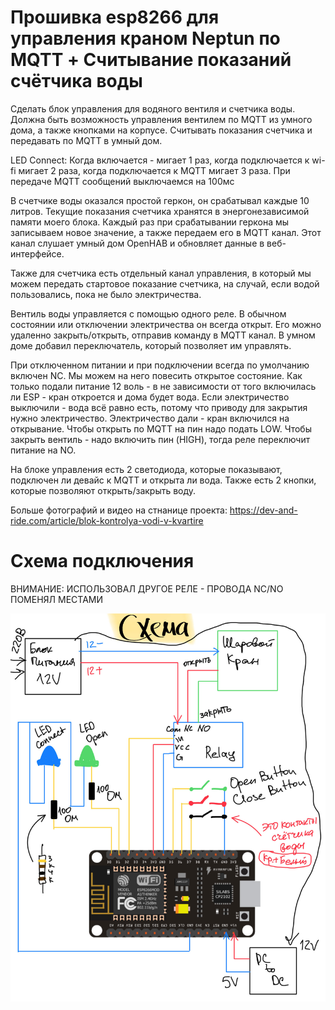 # Прошивка esp8266 для управления краном Neptun по MQTT + Считывание показаний счётчика воды

Сделать блок управления для водяного вентиля и счетчика воды. Должна быть возможность управления вентилем по MQTT из умного дома, а также кнопками на корпусе. Считывать показания счетчика и передавать по MQTT в умный дом.

LED Connect: Когда включается - мигает 1 раз, когда подключается к wi-fi мигает 2 раза, когда подключается к MQTT мигает 3 раза. При передаче MQTT сообщений выключаемся на 100мс

В счетчике воды оказался простой геркон, он срабатывал каждые 10 литров. Текущие показания счетчика хранятся в энергонезависимой памяти моего блока. Каждый раз при срабатывании геркона мы записываем новое значение, а также передаем его в MQTT канал. Этот канал слушает умный дом OpenHAB и обновляет данные в веб-интерфейсе.

Также для счетчика есть отдельный канал управления, в который мы можем передать стартовое показание счетчика, на случай, если водой пользовались, пока не было электричества.

Вентиль воды управляется с помощью одного реле. В обычном состоянии или отключении электричества он всегда открыт. Его можно удаленно закрыть/открыть, отправив команду в MQTT канал. В умном доме добавил переключатель, который позволяет им управлять.

При отключенном питании и при подключении всегда по умолчанию включен NC. Мы можем на него повесить открытое состояние. Как только подали питание 12 воль - в не зависимости от того включилась ли ESP - кран откроется и дома будет вода. Если электричество выключили - вода всё равно есть, потому что приводу для закрытия нужно электричество. Электричество дали - кран включился на открывание. Чтобы открыть по MQTT на пин надо подать LOW.
Чтобы закрыть вентиль - надо включить пин (HIGH), тогда реле переключит питание на NO.

На блоке управления есть 2 светодиода, которые показывают, подключен ли девайс к MQTT и открыта ли вода. Также есть 2 кнопки, которые позволяют открыть/закрыть воду.

Больше фотографий и видео на стнанице проекта: https://dev-and-ride.com/article/blok-kontrolya-vodi-v-kvartire

# Схема подключения

ВНИМАНИЕ: ИСПОЛЬЗОВАЛ ДРУГОЕ РЕЛЕ - ПРОВОДА NC/NO ПОМЕНЯЛ МЕСТАМИ

<p align="center">
    <img src="images/blok-kontrolya-vodi-v-kvartire-2.jpg" width="800" >
</p>